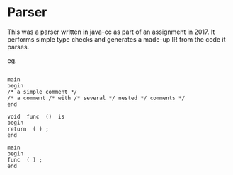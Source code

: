 # Parser

This was a parser written in java-cc as part of an assignment in 2017.
It performs simple type checks and generates a made-up IR from the code it parses.

eg.

```

main
begin
/* a simple comment */
/* a comment /* with /* several */ nested */ comments */
end

```

```
void  func  ()  is
begin
return  ( ) ;
end

main
begin
func  ( ) ;
end
```